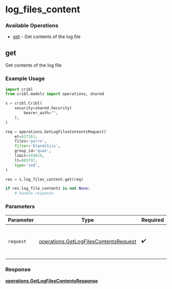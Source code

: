 # log_files_content

### Available Operations

* [get](#get) - Get contents of the log file

## get

Get contents of the log file

### Example Usage

```python
import cribl
from cribl.models import operations, shared

s = cribl.Cribl(
    security=shared.Security(
        bearer_auth="",
    ),
)

req = operations.GetLogFilesContentsRequest(
    et=627161,
    files='porro',
    filter='blanditiis',
    group_id='quae',
    limit=169819,
    lt=885797,
    type='sed',
)

res = s.log_files_content.get(req)

if res.log_file_contents is not None:
    # handle response
```

### Parameters

| Parameter                                                                                      | Type                                                                                           | Required                                                                                       | Description                                                                                    |
| ---------------------------------------------------------------------------------------------- | ---------------------------------------------------------------------------------------------- | ---------------------------------------------------------------------------------------------- | ---------------------------------------------------------------------------------------------- |
| `request`                                                                                      | [operations.GetLogFilesContentsRequest](../../models/operations/getlogfilescontentsrequest.md) | :heavy_check_mark:                                                                             | The request object to use for the request.                                                     |


### Response

**[operations.GetLogFilesContentsResponse](../../models/operations/getlogfilescontentsresponse.md)**

